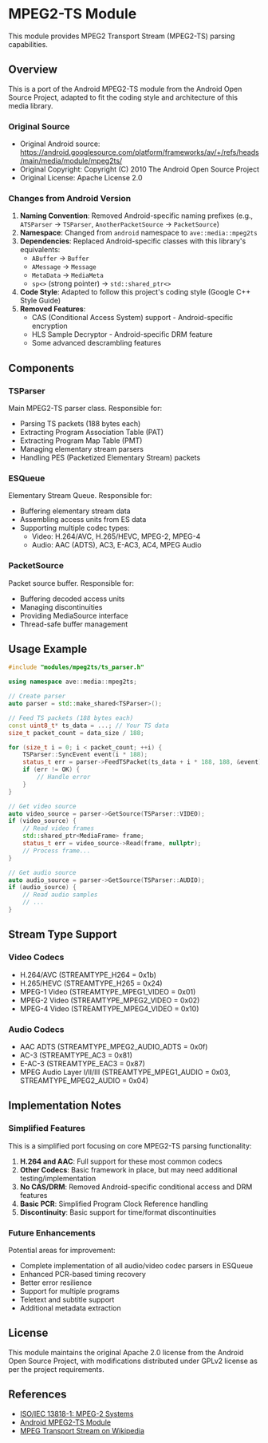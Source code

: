 # MPEG2-TS Module

This module provides MPEG2 Transport Stream (MPEG2-TS) parsing capabilities.

## Overview

This is a port of the Android MPEG2-TS module from the Android Open Source Project,
adapted to fit the coding style and architecture of this media library.

### Original Source

- Original Android source: https://android.googlesource.com/platform/frameworks/av/+/refs/heads/main/media/module/mpeg2ts/
- Original Copyright: Copyright (C) 2010 The Android Open Source Project
- Original License: Apache License 2.0

### Changes from Android Version

1. **Naming Convention**: Removed Android-specific naming prefixes (e.g., `ATSParser` → `TSParser`, `AnotherPacketSource` → `PacketSource`)
2. **Namespace**: Changed from `android` namespace to `ave::media::mpeg2ts`
3. **Dependencies**: Replaced Android-specific classes with this library's equivalents:
   - `ABuffer` → `Buffer`
   - `AMessage` → `Message`
   - `MetaData` → `MediaMeta`
   - `sp<>` (strong pointer) → `std::shared_ptr<>`
4. **Code Style**: Adapted to follow this project's coding style (Google C++ Style Guide)
5. **Removed Features**:
   - CAS (Conditional Access System) support - Android-specific encryption
   - HLS Sample Decryptor - Android-specific DRM feature
   - Some advanced descrambling features

## Components

### TSParser

Main MPEG2-TS parser class. Responsible for:
- Parsing TS packets (188 bytes each)
- Extracting Program Association Table (PAT)
- Extracting Program Map Table (PMT)
- Managing elementary stream parsers
- Handling PES (Packetized Elementary Stream) packets

### ESQueue

Elementary Stream Queue. Responsible for:
- Buffering elementary stream data
- Assembling access units from ES data
- Supporting multiple codec types:
  - Video: H.264/AVC, H.265/HEVC, MPEG-2, MPEG-4
  - Audio: AAC (ADTS), AC3, E-AC3, AC4, MPEG Audio

### PacketSource

Packet source buffer. Responsible for:
- Buffering decoded access units
- Managing discontinuities
- Providing MediaSource interface
- Thread-safe buffer management

## Usage Example

```cpp
#include "modules/mpeg2ts/ts_parser.h"

using namespace ave::media::mpeg2ts;

// Create parser
auto parser = std::make_shared<TSParser>();

// Feed TS packets (188 bytes each)
const uint8_t* ts_data = ...; // Your TS data
size_t packet_count = data_size / 188;

for (size_t i = 0; i < packet_count; ++i) {
    TSParser::SyncEvent event(i * 188);
    status_t err = parser->FeedTSPacket(ts_data + i * 188, 188, &event);
    if (err != OK) {
        // Handle error
    }
}

// Get video source
auto video_source = parser->GetSource(TSParser::VIDEO);
if (video_source) {
    // Read video frames
    std::shared_ptr<MediaFrame> frame;
    status_t err = video_source->Read(frame, nullptr);
    // Process frame...
}

// Get audio source
auto audio_source = parser->GetSource(TSParser::AUDIO);
if (audio_source) {
    // Read audio samples
    // ...
}
```

## Stream Type Support

### Video Codecs
- H.264/AVC (STREAMTYPE_H264 = 0x1b)
- H.265/HEVC (STREAMTYPE_H265 = 0x24)
- MPEG-1 Video (STREAMTYPE_MPEG1_VIDEO = 0x01)
- MPEG-2 Video (STREAMTYPE_MPEG2_VIDEO = 0x02)
- MPEG-4 Video (STREAMTYPE_MPEG4_VIDEO = 0x10)

### Audio Codecs
- AAC ADTS (STREAMTYPE_MPEG2_AUDIO_ADTS = 0x0f)
- AC-3 (STREAMTYPE_AC3 = 0x81)
- E-AC-3 (STREAMTYPE_EAC3 = 0x87)
- MPEG Audio Layer I/II/III (STREAMTYPE_MPEG1_AUDIO = 0x03, STREAMTYPE_MPEG2_AUDIO = 0x04)

## Implementation Notes

### Simplified Features

This is a simplified port focusing on core MPEG2-TS parsing functionality:

1. **H.264 and AAC**: Full support for these most common codecs
2. **Other Codecs**: Basic framework in place, but may need additional testing/implementation
3. **No CAS/DRM**: Removed Android-specific conditional access and DRM features
4. **Basic PCR**: Simplified Program Clock Reference handling
5. **Discontinuity**: Basic support for time/format discontinuities

### Future Enhancements

Potential areas for improvement:
- Complete implementation of all audio/video codec parsers in ESQueue
- Enhanced PCR-based timing recovery
- Better error resilience
- Support for multiple programs
- Teletext and subtitle support
- Additional metadata extraction

## License

This module maintains the original Apache 2.0 license from the Android Open Source Project,
with modifications distributed under GPLv2 license as per the project requirements.

## References

- [ISO/IEC 13818-1: MPEG-2 Systems](https://www.iso.org/standard/44169.html)
- [Android MPEG2-TS Module](https://android.googlesource.com/platform/frameworks/av/+/refs/heads/main/media/module/mpeg2ts/)
- [MPEG Transport Stream on Wikipedia](https://en.wikipedia.org/wiki/MPEG_transport_stream)

